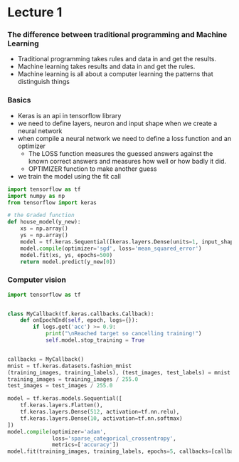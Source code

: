 # Lecture 1

### The difference between traditional programming and Machine Learning
- Traditional programming takes rules and data in and get the results.
- Machine learning takes results and data in and get the rules.
- Machine learning is all about a computer learning the patterns that distinguish things

### Basics
- Keras is an api in tensorflow library
- we need to define layers, neuron and input shape when we create a neural network
- when compile a neural network we need to define a loss function and an optimizer
    - The LOSS function measures the guessed answers against the known correct answers and measures how well or how badly it did.
    - OPTIMIZER function to make another guess
- we train the model using the fit call
```python
import tensorflow as tf
import numpy as np
from tensorflow import keras

# the Graded function
def house_model(y_new):
    xs = np.array()
    ys = np.array()
    model = tf.keras.Sequential([keras.layers.Dense(units=1, input_shape=[1])])
    model.compile(optimizer='sgd', loss='mean_squared_error')
    model.fit(xs, ys, epochs=500)
    return model.predict(y_new[0])
```

### Computer vision
```python
import tensorflow as tf


class MyCallback(tf.keras.callbacks.Callback):
    def onEpochEnd(self, epoch, logs={}):
        if logs.get('acc') >= 0.9:
            print("\nReached target so cancelling training!")
            self.model.stop_training = True


callbacks = MyCallback()
mnist = tf.keras.datasets.fashion_mnist
(training_images, training_labels), (test_images, test_labels) = mnist.load_data()
training_images = training_images / 255.0
test_images = test_images / 255.0

model = tf.keras.models.Sequential([
    tf.keras.layers.Flatten(),
    tf.keras.layers.Dense(512, activation=tf.nn.relu),
    tf.keras.layers.Dense(10, activation=tf.nn.softmax)
])
model.compile(optimizer='adam',
              loss='sparse_categorical_crossentropy',
              metrics=['accuracy'])
model.fit(training_images, training_labels, epochs=5, callbacks=[callbacks])

```